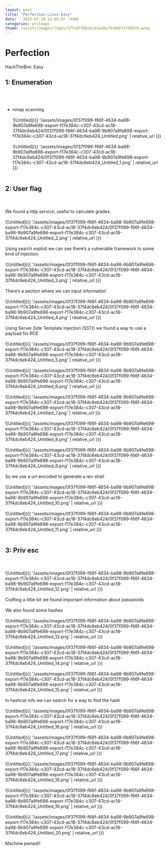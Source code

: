 ```yaml
---
layout: post
title: "Perfection-Linux-Easy"
date:   2025-07-10 12:05:57 -0400
categories: writeups
thumb: /assets/images/logos/57fc0f58916cb3ed8e793db071769d70.webp
---
```


# Perfection

HackTheBox: Easy

## 1: Enumeration
<br/><br/>
- nmap scanning
<br/><br/>
![Untitled]({{ '/assets/images/0f37f099-f66f-4634-ba98-9b907a9fe698-export-f17e384c-c307-43cd-ac18-37f4dc6eb424/0f37f099-f66f-4634-ba98-9b907a9fe698-export-f17e384c-c307-43cd-ac18-37f4dc6eb424_Untitled.png' | relative_url }})
<br/><br/>
![Untitled]({{ '/assets/images/0f37f099-f66f-4634-ba98-9b907a9fe698-export-f17e384c-c307-43cd-ac18-37f4dc6eb424/0f37f099-f66f-4634-ba98-9b907a9fe698-export-f17e384c-c307-43cd-ac18-37f4dc6eb424_Untitled_1.png' | relative_url }})
<br/><br/>
## 2: User flag
<br/><br/>
We found a http service, useful to calculate grades.
<br/><br/>
![Untitled]({{ '/assets/images/0f37f099-f66f-4634-ba98-9b907a9fe698-export-f17e384c-c307-43cd-ac18-37f4dc6eb424/0f37f099-f66f-4634-ba98-9b907a9fe698-export-f17e384c-c307-43cd-ac18-37f4dc6eb424_Untitled_2.png' | relative_url }})
<br/><br/>
Using search exploit we can see there’s a vulnerable framework to some kind of injection.
<br/><br/>
![Untitled]({{ '/assets/images/0f37f099-f66f-4634-ba98-9b907a9fe698-export-f17e384c-c307-43cd-ac18-37f4dc6eb424/0f37f099-f66f-4634-ba98-9b907a9fe698-export-f17e384c-c307-43cd-ac18-37f4dc6eb424_Untitled_3.png' | relative_url }})
<br/><br/>
There’s a section where we can input information
<br/><br/>
![Untitled]({{ '/assets/images/0f37f099-f66f-4634-ba98-9b907a9fe698-export-f17e384c-c307-43cd-ac18-37f4dc6eb424/0f37f099-f66f-4634-ba98-9b907a9fe698-export-f17e384c-c307-43cd-ac18-37f4dc6eb424_Untitled_4.png' | relative_url }})
<br/><br/>
Using Server Side Template Injection (SSTI) we found a way to use a payload for RCE
<br/><br/>
![Untitled]({{ '/assets/images/0f37f099-f66f-4634-ba98-9b907a9fe698-export-f17e384c-c307-43cd-ac18-37f4dc6eb424/0f37f099-f66f-4634-ba98-9b907a9fe698-export-f17e384c-c307-43cd-ac18-37f4dc6eb424_Untitled_5.png' | relative_url }})
<br/><br/>
![Untitled]({{ '/assets/images/0f37f099-f66f-4634-ba98-9b907a9fe698-export-f17e384c-c307-43cd-ac18-37f4dc6eb424/0f37f099-f66f-4634-ba98-9b907a9fe698-export-f17e384c-c307-43cd-ac18-37f4dc6eb424_Untitled_6.png' | relative_url }})
<br/><br/>
![Untitled]({{ '/assets/images/0f37f099-f66f-4634-ba98-9b907a9fe698-export-f17e384c-c307-43cd-ac18-37f4dc6eb424/0f37f099-f66f-4634-ba98-9b907a9fe698-export-f17e384c-c307-43cd-ac18-37f4dc6eb424_Untitled_7.png' | relative_url }})
<br/><br/>
![Untitled]({{ '/assets/images/0f37f099-f66f-4634-ba98-9b907a9fe698-export-f17e384c-c307-43cd-ac18-37f4dc6eb424/0f37f099-f66f-4634-ba98-9b907a9fe698-export-f17e384c-c307-43cd-ac18-37f4dc6eb424_Untitled_8.png' | relative_url }})
<br/><br/>
![Untitled]({{ '/assets/images/0f37f099-f66f-4634-ba98-9b907a9fe698-export-f17e384c-c307-43cd-ac18-37f4dc6eb424/0f37f099-f66f-4634-ba98-9b907a9fe698-export-f17e384c-c307-43cd-ac18-37f4dc6eb424_Untitled_9.png' | relative_url }})
<br/><br/>
So we use a url-encoded to generate a rev-shell
<br/><br/>
![Untitled]({{ '/assets/images/0f37f099-f66f-4634-ba98-9b907a9fe698-export-f17e384c-c307-43cd-ac18-37f4dc6eb424/0f37f099-f66f-4634-ba98-9b907a9fe698-export-f17e384c-c307-43cd-ac18-37f4dc6eb424_Untitled_10.png' | relative_url }})
<br/><br/>
![Untitled]({{ '/assets/images/0f37f099-f66f-4634-ba98-9b907a9fe698-export-f17e384c-c307-43cd-ac18-37f4dc6eb424/0f37f099-f66f-4634-ba98-9b907a9fe698-export-f17e384c-c307-43cd-ac18-37f4dc6eb424_Untitled_11.png' | relative_url }})
<br/><br/>
## 3: Priv esc
<br/><br/>
![Untitled]({{ '/assets/images/0f37f099-f66f-4634-ba98-9b907a9fe698-export-f17e384c-c307-43cd-ac18-37f4dc6eb424/0f37f099-f66f-4634-ba98-9b907a9fe698-export-f17e384c-c307-43cd-ac18-37f4dc6eb424_Untitled_12.png' | relative_url }})
<br/><br/>
Crafting a little bit we found important information about passwords
<br/><br/>
We also found some hashes 
<br/><br/>
![Untitled]({{ '/assets/images/0f37f099-f66f-4634-ba98-9b907a9fe698-export-f17e384c-c307-43cd-ac18-37f4dc6eb424/0f37f099-f66f-4634-ba98-9b907a9fe698-export-f17e384c-c307-43cd-ac18-37f4dc6eb424_Untitled_13.png' | relative_url }})
<br/><br/>
![Untitled]({{ '/assets/images/0f37f099-f66f-4634-ba98-9b907a9fe698-export-f17e384c-c307-43cd-ac18-37f4dc6eb424/0f37f099-f66f-4634-ba98-9b907a9fe698-export-f17e384c-c307-43cd-ac18-37f4dc6eb424_Untitled_14.png' | relative_url }})
<br/><br/>
![Untitled]({{ '/assets/images/0f37f099-f66f-4634-ba98-9b907a9fe698-export-f17e384c-c307-43cd-ac18-37f4dc6eb424/0f37f099-f66f-4634-ba98-9b907a9fe698-export-f17e384c-c307-43cd-ac18-37f4dc6eb424_Untitled_15.png' | relative_url }})
<br/><br/>
In hashcat info we can search for a way to find the hash
<br/><br/>
![Untitled]({{ '/assets/images/0f37f099-f66f-4634-ba98-9b907a9fe698-export-f17e384c-c307-43cd-ac18-37f4dc6eb424/0f37f099-f66f-4634-ba98-9b907a9fe698-export-f17e384c-c307-43cd-ac18-37f4dc6eb424_Untitled_16.png' | relative_url }})
<br/><br/>
![Untitled]({{ '/assets/images/0f37f099-f66f-4634-ba98-9b907a9fe698-export-f17e384c-c307-43cd-ac18-37f4dc6eb424/0f37f099-f66f-4634-ba98-9b907a9fe698-export-f17e384c-c307-43cd-ac18-37f4dc6eb424_Untitled_17.png' | relative_url }})
<br/><br/>
![Untitled]({{ '/assets/images/0f37f099-f66f-4634-ba98-9b907a9fe698-export-f17e384c-c307-43cd-ac18-37f4dc6eb424/0f37f099-f66f-4634-ba98-9b907a9fe698-export-f17e384c-c307-43cd-ac18-37f4dc6eb424_Untitled_18.png' | relative_url }})
<br/><br/>
![Untitled]({{ '/assets/images/0f37f099-f66f-4634-ba98-9b907a9fe698-export-f17e384c-c307-43cd-ac18-37f4dc6eb424/0f37f099-f66f-4634-ba98-9b907a9fe698-export-f17e384c-c307-43cd-ac18-37f4dc6eb424_Untitled_19.png' | relative_url }})
<br/><br/>
![Untitled]({{ '/assets/images/0f37f099-f66f-4634-ba98-9b907a9fe698-export-f17e384c-c307-43cd-ac18-37f4dc6eb424/0f37f099-f66f-4634-ba98-9b907a9fe698-export-f17e384c-c307-43cd-ac18-37f4dc6eb424_Untitled_20.png' | relative_url }})
<br/><br/>
Machine pwned!!
<script src="{{ '/assets/js/matrix-overlay.js' | relative_url }}"></script>


<link rel="stylesheet" href="{{ '/assets/css/imagesstyle.css' | relative_url }}">
